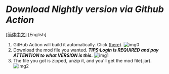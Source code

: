 # *Download Nightly version via Github Action*

[[简体中文]](autobuild_cn.md) [English]

1. GitHub Action will build it automatically. Click ([here](https://github.com/Bread-NiceCat/CandyCraftCE/actions)).
   ![img0](/.docs/pics/autobuild/github0.png)
2. Download the mod file you wanted. **_TIPS:Login is REQUIRED and pay ATTENTION to what VERSION is this._**
   ![img1](/.docs/pics/autobuild/github1.png)
3. The file you got is zipped, unzip it, and you'll get the mod file(.jar).
   ![img2](/.docs/pics/autobuild/github2.png)